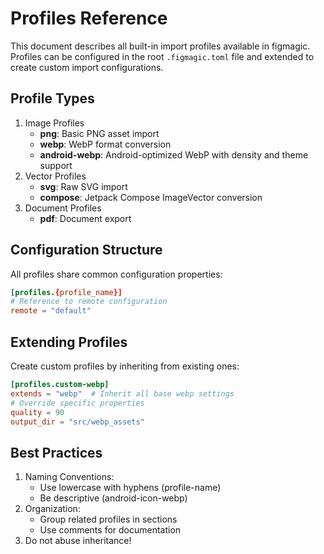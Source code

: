 # Profiles Reference

This document describes all built-in import profiles available in figmagic. Profiles can be configured in the root `.figmagic.toml` file and extended to create custom import configurations.

## Profile Types
1. Image Profiles
    - **png**: Basic PNG asset import
    - **webp**: WebP format conversion
    - **android-webp**: Android-optimized WebP with density and theme support
2. Vector Profiles
    - **svg**: Raw SVG import
    - **compose**: Jetpack Compose ImageVector conversion
3. Document Profiles
    - **pdf**: Document export

## Configuration Structure
All profiles share common configuration properties:

```toml
[profiles.{profile_name}]
# Reference to remote configuration
remote = "default"
```

## Extending Profiles
Create custom profiles by inheriting from existing ones:

```toml
[profiles.custom-webp]
extends = "webp"  # Inherit all base webp settings
# Override specific properties
quality = 90
output_dir = "src/webp_assets"
```

## Best Practices
1. Naming Conventions:
    - Use lowercase with hyphens (profile-name)
    - Be descriptive (android-icon-webp)
2. Organization:
    - Group related profiles in sections
    - Use comments for documentation
3. Do not abuse inheritance!
